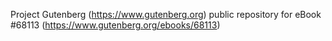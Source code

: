 Project Gutenberg (https://www.gutenberg.org) public repository for
eBook #68113 (https://www.gutenberg.org/ebooks/68113)
